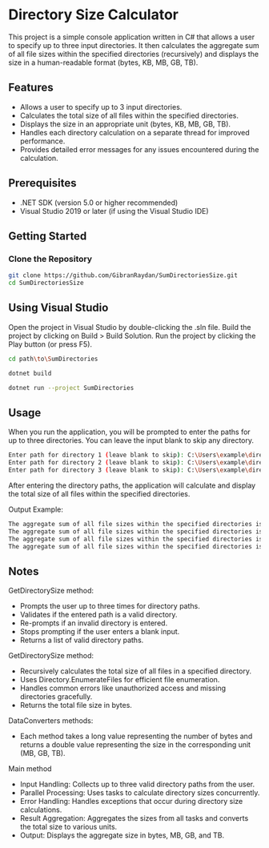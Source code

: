 # Directory Size Calculator

This project is a simple console application written in C# that allows a user to specify up to three input directories. It then calculates the aggregate sum of all file sizes within the specified directories (recursively) and displays the size in a human-readable format (bytes, KB, MB, GB, TB).

## Features

- Allows a user to specify up to 3 input directories.
- Calculates the total size of all files within the specified directories.
- Displays the size in an appropriate unit (bytes, KB, MB, GB, TB).
- Handles each directory calculation on a separate thread for improved performance.
- Provides detailed error messages for any issues encountered during the calculation.

## Prerequisites

- .NET SDK (version 5.0 or higher recommended)
- Visual Studio 2019 or later (if using the Visual Studio IDE)

## Getting Started

### Clone the Repository

```bash
git clone https://github.com/GibranRaydan/SumDirectoriesSize.git
cd SumDirectoriesSize
```

## Using Visual Studio
Open the project in Visual Studio by double-clicking the .sln file.
Build the project by clicking on Build > Build Solution.
Run the project by clicking the Play button (or press F5).

```bash
cd path\to\SumDirectories
```

```bash
dotnet build
```

```bash
dotnet run --project SumDirectories
```
## Usage
When you run the application, you will be prompted to enter the paths for up to three directories. You can leave the input blank to skip any directory.

```bash
Enter path for directory 1 (leave blank to skip): C:\Users\example\directory
Enter path for directory 2 (leave blank to skip): C:\Users\example\directory
Enter path for directory 3 (leave blank to skip): C:\Users\example\directory
```
After entering the directory paths, the application will calculate and display the total size of all files within the specified directories.

Output Example:
```bash
The aggregate sum of all file sizes within the specified directories is: 8536123257 bytes.
The aggregate sum of all file sizes within the specified directories is: 8140.681511878967 Mb.
The aggregate sum of all file sizes within the specified directories is: 7.949884288944304 Gb.
The aggregate sum of all file sizes within the specified directories is: 0.007763558875922172 Tb.
```
## Notes
GetDirectorySize method:
  - Prompts the user up to three times for directory paths.
  - Validates if the entered path is a valid directory.
  - Re-prompts if an invalid directory is entered.
  - Stops prompting if the user enters a blank input.
  - Returns a list of valid directory paths.
    
GetDirectorySize method:
  - Recursively calculates the total size of all files in a specified directory.
  - Uses Directory.EnumerateFiles for efficient file enumeration.
  - Handles common errors like unauthorized access and missing directories gracefully.
  - Returns the total file size in bytes.
    
DataConverters methods:
  - Each method takes a long value representing the number of bytes and returns a double value representing the size in the corresponding unit (MB, GB, TB).

Main method
  - Input Handling: Collects up to three valid directory paths from the user.
  - Parallel Processing: Uses tasks to calculate directory sizes concurrently.
  - Error Handling: Handles exceptions that occur during directory size calculations.
  - Result Aggregation: Aggregates the sizes from all tasks and converts the total size to various units.
  - Output: Displays the aggregate size in bytes, MB, GB, and TB.
